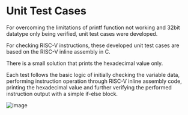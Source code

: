 # Unit Test Cases

For overcoming the limitations of printf function not working and 32bit datatype only being verified, unit test cases were developed.

For checking RISC-V instructions, these developed unit test cases are based on the RISC-V inline assembly in C.

There is a small solution that prints the hexadecimal value only.

Each test follows the basic logic of initially checking the variable data, performing instruction operation through RISC-V inline assembly code, printing the hexadecimal value and further verifying the performed instruction output with a simple if-else block. 



![image](https://user-images.githubusercontent.com/63293023/149923184-9ed76578-0c8f-4445-b81c-fd07af8a8c75.png)

